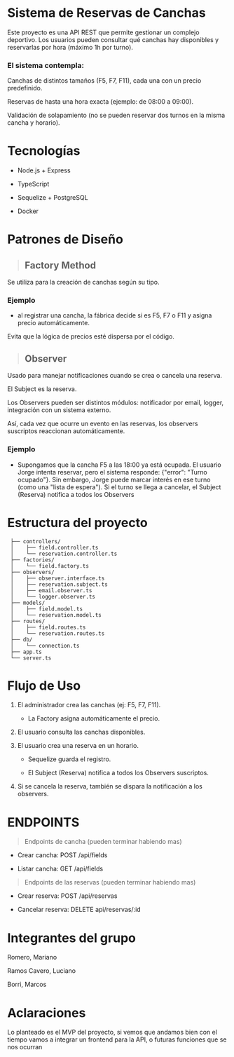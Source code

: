 #  Sistema de Reservas de Canchas
Este proyecto es una API REST que permite gestionar un complejo deportivo.
Los usuarios pueden consultar qué canchas hay disponibles y reservarlas por hora (máximo 1h por turno).

### El sistema contempla:

Canchas de distintos tamaños (F5, F7, F11), cada una con un precio predefinido.

Reservas de hasta una hora exacta (ejemplo: de 08:00 a 09:00).

Validación de solapamiento (no se pueden reservar dos turnos en la misma cancha y horario).

# Tecnologías

* Node.js + Express

* TypeScript

* Sequelize + PostgreSQL

* Docker


# Patrones de Diseño

> ##  Factory Method

Se utiliza para la creación de canchas según su tipo.

### Ejemplo

* al registrar una cancha, la fábrica decide si es F5, F7 o F11 y asigna precio automáticamente.

Evita que la lógica de precios esté dispersa por el código.

> ## Observer
Usado para manejar notificaciones cuando se crea o cancela una reserva.

El Subject es la reserva.

Los Observers pueden ser distintos módulos: notificador por email, logger, integración con un sistema externo.

Así, cada vez que ocurre un evento en las reservas, los observers suscriptos reaccionan automáticamente. 

### Ejemplo

* Supongamos que la cancha F5 a las 18:00 ya está ocupada. El usuario Jorge intenta reservar, pero el sistema responde:
{"error": "Turno ocupado"}. Sin embargo, Jorge puede marcar interés en ese turno (como una "lista de espera"). Si el turno se llega a cancelar, el Subject (Reserva) notifica a todos los Observers

# Estructura del proyecto
```src/
 ├── controllers/
 │    ├── field.controller.ts
 │    └── reservation.controller.ts
 ├── factories/
 │    └── field.factory.ts
 ├── observers/      
 │    ├── observer.interface.ts
 │    ├── reservation.subject.ts
 │    ├── email.observer.ts
 │    └── logger.observer.ts
 ├── models/
 │    ├── field.model.ts
 │    └── reservation.model.ts
 ├── routes/
 │    ├── field.routes.ts
 │    └── reservation.routes.ts
 ├── db/
 │    └── connection.ts
 ├── app.ts
 └── server.ts
```
# Flujo de Uso 

1) El administrador crea las canchas (ej: F5, F7, F11).

    * La Factory asigna automáticamente el precio.

2) El usuario consulta las canchas disponibles.

3) El usuario crea una reserva en un horario.

    * Sequelize guarda el registro.

    * El Subject (Reserva) notifica a todos los Observers suscriptos.


4) Si se cancela la reserva, también se dispara la notificación a los observers.

# ENDPOINTS
>Endpoints de cancha (pueden terminar habiendo mas)

* Crear cancha: POST /api/fields

* Listar cancha: GET /api/fields

>Endpoints de las reservas (pueden terminar habiendo mas)

* Crear reserva: POST /api/reservas

* Cancelar reserva: DELETE api/reservas/:id


# Integrantes del grupo

Romero, Mariano

Ramos Cavero, Luciano

Borri, Marcos

# Aclaraciones
Lo planteado es el MVP del proyecto, si vemos que andamos bien con el tiempo vamos a integrar un frontend para la API, o futuras funciones que se nos ocurran